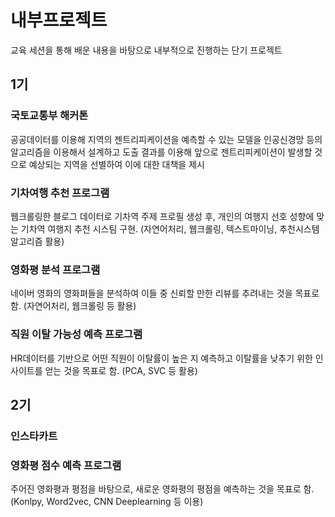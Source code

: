 # 내부프로젝트
교육 세션을 통해 배운 내용을 바탕으로 내부적으로 진행하는 단기 프로젝트

## 1기

### 국토교통부 해커톤
공공데이터를 이용해 지역의 젠트리피케이션을 예측할 수 있는 모델을 인공신경망 등의 알고리즘을 이용해서 설계하고 도출
결과를 이용해 앞으로 젠트리피케이션이 발생할 것으로 예상되는 지역을 선별하여 이에 대한 대책을 제시

### 기차여행 추천 프로그램
웹크롤링한 블로그 데이터로 기차역 주제 프로필 생성 후, 개인의 여행지 선호 성향에 맞는 기차역 여행지 추천 시스팀 구현.
(자연어처리, 웹크롤링, 텍스트마이닝, 추천시스템 알고리즘 활용)

### 영화평 분석 프로그램
네이버 영화의 영화펴들을 분석하여 이들 중 신뢰할 만한 리뷰를 추려내는 것을 목표로 함.
(자연어처리, 웹크롤링 등 활용)

### 직원 이탈 가능성 예측 프로그램
HR데이터를 기반으로 어떤 직원이 이탈률이 높은 지 예측하고 이탈률을 낮추기 위한 인사이트를 얻는 것을 목표로 함.
(PCA, SVC 등 활용)

## 2기

### 인스타카트

### 영화평 점수 예측 프로그램
주어진 영화평과 평점을 바탕으로, 새로운 영화평의 평점을 예측하는 것을 목표로 함.
(Konlpy, Word2vec, CNN Deeplearning 등 이용)
